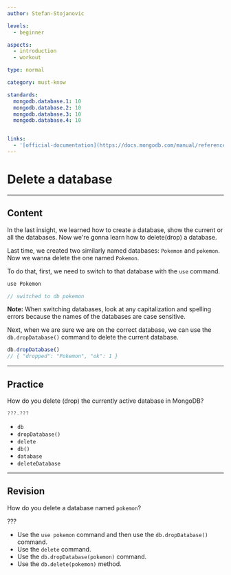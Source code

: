 ```yaml
---
author: Stefan-Stojanovic

levels:
  - beginner

aspects:
  - introduction
  - workout

type: normal

category: must-know

standards:
  mongodb.database.1: 10
  mongodb.database.2: 10
  mongodb.database.3: 10
  mongodb.database.4: 10


links:
  - '[official-documentation](https://docs.mongodb.com/manual/reference/method/db.dropDatabase/){documentation}'
---
```

# Delete a database
---
## Content

In the last insight, we learned how to create a database, show the current or all the databases. Now we're gonna learn how to delete(drop) a database.

Last time, we created two similarly named databases: `Pokemon` and `pokemon`. Now we wanna delete the one named `Pokemon`.

To do that, first, we need to switch to that database with the `use` command.

```javascript
use Pokemon

// switched to db pokemon
```

**Note:** When switching databases, look at any capitalization and spelling errors because the names of the databases are case sensitive.

Next, when we are sure we are on the correct database, we can use the `db.dropDatabase()` command to delete the current database.

```javascript
db.dropDatabase()
// { "dropped": "Pokemon", "ok": 1 }
```

---
## Practice

How do you delete (drop) the currently active database in MongoDB?

```javascript
???.???
```

* `db`
* `dropDatabase()`
* `delete`
* `db()`
* `database`
* `deleteDatabase`

---
## Revision

How do you delete a database named `pokemon`?

???

* Use the `use pokemon` command and then use the `db.dropDatabase()` command.
* Use the `delete` command.
* Use the `db.dropDatabase(pokemon)` command.
* Use the `db.delete(pokemon)` method.
